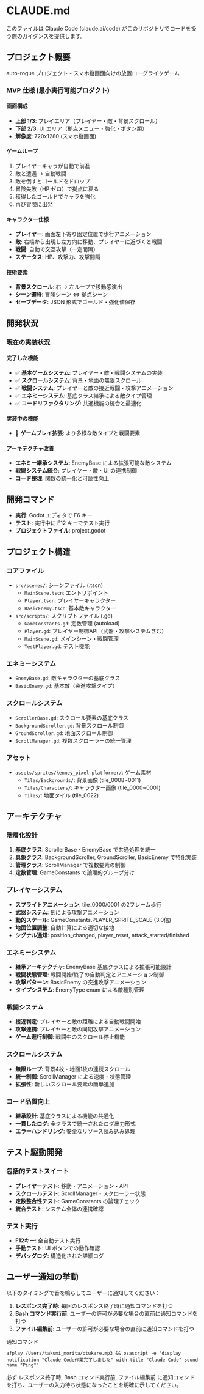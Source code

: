 # CLAUDE.md

このファイルは Claude Code (claude.ai/code) がこのリポジトリでコードを扱う際のガイダンスを提供します。

## プロジェクト概要

auto-rogue プロジェクト - スマホ縦画面向けの放置ローグライクゲーム

### MVP 仕様 (最小実行可能プロダクト)

#### 画面構成

- **上部 1/3**: プレイエリア（プレイヤー・敵・背景スクロール）
- **下部 2/3**: UI エリア（拠点メニュー・強化・ボタン類）
- **解像度**: 720x1280 (スマホ縦画面)

#### ゲームループ

1. プレイヤーキャラが自動で前進
2. 敵と遭遇 → 自動戦闘
3. 敵を倒すとゴールドをドロップ
4. 冒険失敗（HP ゼロ）で拠点に戻る
5. 獲得したゴールドでキャラを強化
6. 再び冒険に出発

#### キャラクター仕様

- **プレイヤー**: 画面左下寄り固定位置で歩行アニメーション
- **敵**: 右端から出現し左方向に移動、プレイヤーに近づくと戦闘
- **戦闘**: 自動で交互攻撃（一定間隔）
- **ステータス**: HP、攻撃力、攻撃間隔

#### 技術要素

- **背景スクロール**: 右 → 左ループで移動感演出
- **シーン遷移**: 冒険シーン ⇔ 拠点シーン
- **セーブデータ**: JSON 形式でゴールド・強化値保存

## 開発状況

### 現在の実装状況

#### 完了した機能
- ✅ **基本ゲームシステム**: プレイヤー・敵・戦闘システムの実装
- ✅ **スクロールシステム**: 背景・地面の無限スクロール
- ✅ **戦闘システム**: プレイヤーと敵の接近戦闘・攻撃アニメーション
- ✅ **エネミーシステム**: 基底クラス継承による敵タイプ管理
- ✅ **コードリファクタリング**: 共通機能の統合と最適化

#### 実装中の機能
- 🚧 **ゲームプレイ拡張**: より多様な敵タイプと戦闘要素

#### アーキテクチャ改善
- **エネミー継承システム**: EnemyBase による拡張可能な敵システム
- **戦闘システム統合**: プレイヤー・敵・UI の連携制御
- **コード整理**: 関数の統一化と可読性向上

## 開発コマンド

- **実行**: Godot エディタで F6 キー
- **テスト**: 実行中に F12 キーでテスト実行
- **プロジェクトファイル**: project.godot

## プロジェクト構造

### コアファイル
- `src/scenes/`: シーンファイル (.tscn)
  - `MainScene.tscn`: エントリポイント
  - `Player.tscn`: プレイヤーキャラクター
  - `BasicEnemy.tscn`: 基本敵キャラクター
- `src/scripts/`: スクリプトファイル (.gd)
  - `GameConstants.gd`: 定数管理 (autoload)
  - `Player.gd`: プレイヤー制御API（武器・攻撃システム含む）
  - `MainScene.gd`: メインシーン・戦闘管理
  - `TestPlayer.gd`: テスト機能

### エネミーシステム
- `EnemyBase.gd`: 敵キャラクターの基底クラス
- `BasicEnemy.gd`: 基本敵（突進攻撃タイプ）


### スクロールシステム
- `ScrollerBase.gd`: スクロール要素の基底クラス
- `BackgroundScroller.gd`: 背景スクロール制御
- `GroundScroller.gd`: 地面スクロール制御
- `ScrollManager.gd`: 複数スクローラーの統一管理

### アセット
- `assets/sprites/kenney_pixel-platformer/`: ゲーム素材
  - `Tiles/Backgrounds/`: 背景画像 (tile_0008~0011)
  - `Tiles/Characters/`: キャラクター画像 (tile_0000~0001)
  - `Tiles/`: 地面タイル (tile_0022)

## アーキテクチャ

### 階層化設計
1. **基底クラス**: ScrollerBase・EnemyBase で共通処理を統一
2. **具象クラス**: BackgroundScroller, GroundScroller, BasicEnemy で特化実装
3. **管理クラス**: ScrollManager で複数要素の制御
4. **定数管理**: GameConstants で論理的グループ分け

### プレイヤーシステム
- **スプライトアニメーション**: tile_0000/0001 の2フレーム歩行
- **武器システム**: 剣による攻撃アニメーション
- **動的スケール**: GameConstants.PLAYER_SPRITE_SCALE (3.0倍)
- **地面位置調整**: 自動計算による適切な接地
- **シグナル通知**: position_changed, player_reset, attack_started/finished

### エネミーシステム  
- **継承アーキテクチャ**: EnemyBase 基底クラスによる拡張可能設計
- **戦闘状態管理**: 戦闘開始/終了の自動判定とアニメーション制御
- **攻撃パターン**: BasicEnemy の突進攻撃アニメーション
- **タイプシステム**: EnemyType enum による敵種別管理

### 戦闘システム
- **接近判定**: プレイヤーと敵の距離による自動戦闘開始
- **攻撃連携**: プレイヤーと敵の同期攻撃アニメーション
- **ゲーム進行制御**: 戦闘中のスクロール停止機能

### スクロールシステム
- **無限ループ**: 背景4枚・地面1枚の連続スクロール
- **統一制御**: ScrollManager による速度・状態管理
- **拡張性**: 新しいスクロール要素の簡単追加

### コード品質向上
- **継承設計**: 基底クラスによる機能の共通化
- **一貫したログ**: 全クラスで統一されたログ出力形式
- **エラーハンドリング**: 安全なリソース読み込み処理

## テスト駆動開発

### 包括的テストスイート
- **プレイヤーテスト**: 移動・アニメーション・API
- **スクロールテスト**: ScrollManager・スクローラー状態
- **定数整合性テスト**: GameConstants の論理チェック
- **統合テスト**: システム全体の連携確認

### テスト実行
- **F12キー**: 全自動テスト実行
- **手動テスト**: UI ボタンでの動作確認
- **デバッグログ**: 構造化された詳細ログ

## ユーザー通知の挙動

以下のタイミングで音を鳴らしてユーザーに通知してください：

1. **レスポンス完了時**: 毎回のレスポンス終了時に通知コマンドを打つ
2. **Bash コマンド実行前**: ユーザーの許可が必要な場合の直前に通知コマンドを打つ
3. **ファイル編集前**: ユーザーの許可が必要な場合の直前に通知コマンドを打つ

通知コマンド

`afplay /Users/takumi_morita/otukare.mp3 && osascript -e 'display notification "Claude Code作業完了しました" with title "Claude Code" sound name "Ping"'`

必ず レスポンス終了時, Bash コマンド実行前, ファイル編集前 に通知コマンドを打ち、ユーザーの入力待ち状態になったことを明確に示してください。
